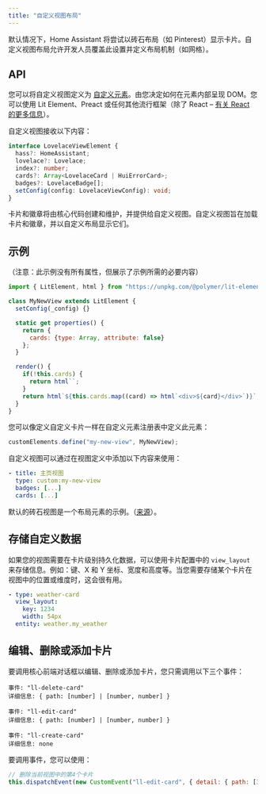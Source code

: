 ```yaml
---
title: "自定义视图布局"
---
```


默认情况下，Home Assistant 将尝试以砖石布局（如 Pinterest）显示卡片。自定义视图布局允许开发人员覆盖此设置并定义布局机制（如网格）。

## API

您可以将自定义视图定义为 [自定义元素](https://developer.mozilla.org/docs/Web/Web_Components/Using_custom_elements)。由您决定如何在元素内部呈现 DOM。您可以使用 Lit Element、Preact 或任何其他流行框架（除了 React – [有关 React 的更多信息](https://custom-elements-everywhere.com/#react)）。

自定义视图接收以下内容：

```ts
interface LovelaceViewElement {
  hass?: HomeAssistant;
  lovelace?: Lovelace;
  index?: number;
  cards?: Array<LovelaceCard | HuiErrorCard>;
  badges?: LovelaceBadge[];
  setConfig(config: LovelaceViewConfig): void;
}
```

卡片和徽章将由核心代码创建和维护，并提供给自定义视图。自定义视图旨在加载卡片和徽章，并以自定义布局显示它们。

## 示例

（注意：此示例没有所有属性，但展示了示例所需的必要内容）

```js
import { LitElement, html } from "https://unpkg.com/@polymer/lit-element@^0.6.1/lit-element.js?module";

class MyNewView extends LitElement {
  setConfig(_config) {}

  static get properties() {
    return {
      cards: {type: Array, attribute: false}
    };
  }

  render() {
    if(!this.cards) {
      return html``;
    }
    return html`${this.cards.map((card) => html`<div>${card}</div>`)}`;
  }
}
```

您可以像定义自定义卡片一样在自定义元素注册表中定义此元素：

```js
customElements.define("my-new-view", MyNewView);
```

自定义视图可以通过在视图定义中添加以下内容来使用：

```yaml
- title: 主页视图
  type: custom:my-new-view
  badges: [...]
  cards: [...]
```

默认的砖石视图是一个布局元素的示例。（[来源](https://github.com/home-assistant/frontend/blob/master/src/panels/lovelace/views/hui-masonry-view.ts)）。

## 存储自定义数据

如果您的视图需要在卡片级别持久化数据，可以使用卡片配置中的 `view_layout` 来存储信息。例如：键、X 和 Y 坐标、宽度和高度等。当您需要存储某个卡片在视图中的位置或维度时，这会很有用。

```yaml
- type: weather-card
  view_layout:
    key: 1234
    width: 54px
  entity: weather.my_weather
```

## 编辑、删除或添加卡片

要调用核心前端对话框以编辑、删除或添加卡片，您只需调用以下三个事件：

```
事件: "ll-delete-card"
详细信息: { path: [number] | [number, number] }

事件: "ll-edit-card"
详细信息: { path: [number] | [number, number] }

事件: "ll-create-card"
详细信息: none
```

要调用事件，您可以使用：

```js
// 删除当前视图中的第4个卡片
this.dispatchEvent(new CustomEvent("ll-edit-card", { detail: { path: [3] } })) // this 指的是卡片元素